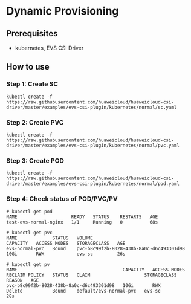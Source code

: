 # Dynamic Provisioning

## Prerequisites

- kubernetes, EVS CSI Driver

## How to use

### Step 1: Create SC

```
kubectl create -f  https://raw.githubusercontent.com/huaweicloud/huaweicloud-csi-driver/master/examples/evs-csi-plugin/kubernetes/normal/sc.yaml
```

### Step 2: Create PVC

```
kubectl create -f  https://raw.githubusercontent.com/huaweicloud/huaweicloud-csi-driver/master/examples/evs-csi-plugin/kubernetes/normal/pvc.yaml
```

### Step 3: Create POD

```
kubectl create -f  https://raw.githubusercontent.com/huaweicloud/huaweicloud-csi-driver/master/examples/evs-csi-plugin/kubernetes/normal/pod.yaml
```

### Step 4: Check status of POD/PVC/PV

```
# kubectl get pod
NAME                    READY   STATUS    RESTARTS   AGE
test-evs-normal-nginx   1/1     Running   0          68s
```

```
# kubectl get pvc
NAME             STATUS   VOLUME                                     CAPACITY   ACCESS MODES   STORAGECLASS   AGE
evs-normal-pvc   Bound    pvc-b8c99f2b-8028-438b-8a0c-d6c493301d98   10Gi       RWX            evs-sc         26s
```

```
# kubectl get pv
NAME                                       CAPACITY   ACCESS MODES   RECLAIM POLICY   STATUS   CLAIM                    STORAGECLASS   REASON   AGE
pvc-b8c99f2b-8028-438b-8a0c-d6c493301d98   10Gi       RWX            Delete           Bound    default/evs-normal-pvc   evs-sc                  28s
```
